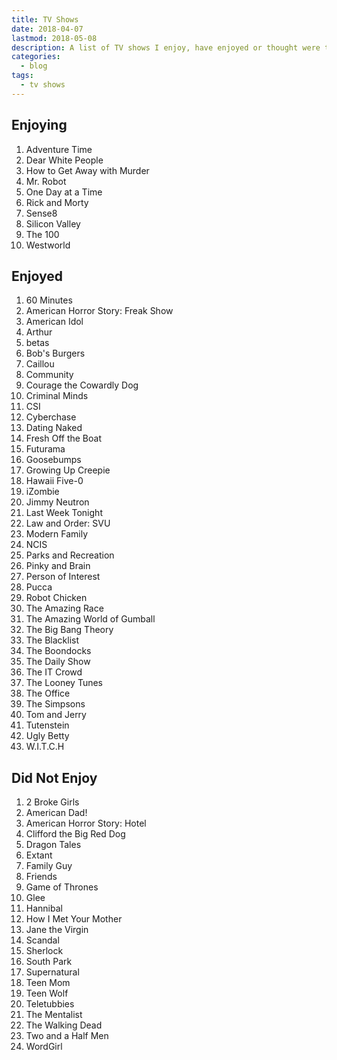 ```yaml
---
title: TV Shows
date: 2018-04-07
lastmod: 2018-05-08
description: A list of TV shows I enjoy, have enjoyed or thought were terrible.
categories:
  - blog
tags:
  - tv shows
---
```


## Enjoying

1.  Adventure Time
2.  Dear White People
3.  How to Get Away with Murder
4.  Mr. Robot
5.  One Day at a Time
6.  Rick and Morty
7.  Sense8
8.  Silicon Valley
9.  The 100
10. Westworld

## Enjoyed

1.  60 Minutes
2.  American Horror Story: Freak Show
3.  American Idol
4.  Arthur
5.  betas
6.  Bob's Burgers
7.  Caillou
8.  Community
9.  Courage the Cowardly Dog
10. Criminal Minds
11. CSI
12. Cyberchase
13. Dating Naked
14. Fresh Off the Boat
15. Futurama
16. Goosebumps
17. Growing Up Creepie
18. Hawaii Five-0
19. iZombie
20. Jimmy Neutron
21. Last Week Tonight
22. Law and Order: SVU
23. Modern Family
24. NCIS
25. Parks and Recreation
26. Pinky and Brain
27. Person of Interest
28. Pucca
29. Robot Chicken
30. The Amazing Race
31. The Amazing World of Gumball
32. The Big Bang Theory
33. The Blacklist
34. The Boondocks
35. The Daily Show
36. The IT Crowd
37. The Looney Tunes
38. The Office
39. The Simpsons
40. Tom and Jerry
41. Tutenstein
42. Ugly Betty
43. W.I.T.C.H

## Did Not Enjoy

1.  2 Broke Girls
2.  American Dad!
3.  American Horror Story: Hotel
4.  Clifford the Big Red Dog
5.  Dragon Tales
6.  Extant
7.  Family Guy
8.  Friends
9.  Game of Thrones
10. Glee
11. Hannibal
12. How I Met Your Mother
13. Jane the Virgin
14. Scandal
15. Sherlock
16. South Park
17. Supernatural
18. Teen Mom
19. Teen Wolf
20. Teletubbies
21. The Mentalist
22. The Walking Dead
23. Two and a Half Men
24. WordGirl
